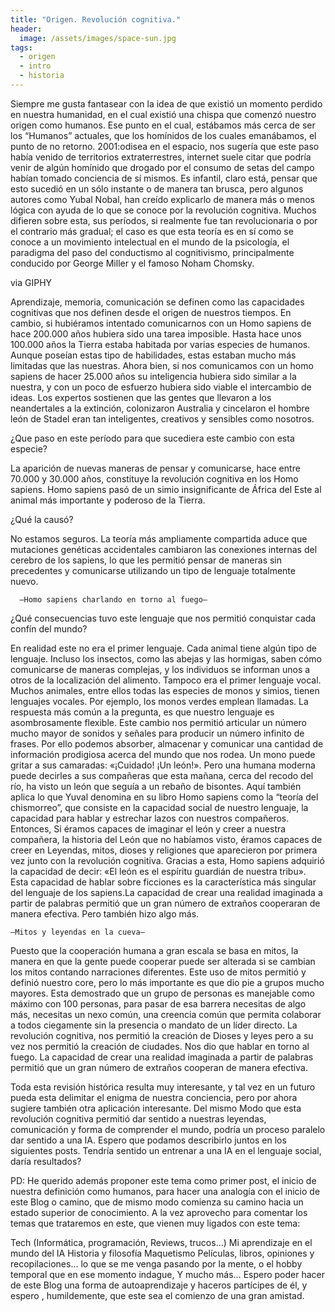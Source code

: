 ```yaml
---
title: "Origen. Revolución cognitiva."
header:
  image: /assets/images/space-sun.jpg
tags: 
  - origen
  - intro
  - historia
---
```


Siempre me gusta fantasear con la idea de que existió un momento perdido en nuestra humanidad, en el cual existió una chispa que comenzó  nuestro origen como humanos. Ese punto en el cual, estábamos más cerca de ser los “Humanos” actuales, que los homínidos de los cuales emanábamos, el punto de no retorno. 2001:odisea en el espacio, nos sugería que este paso había venido de territorios extraterrestres, internet suele citar que podría venir de algún homínido que drogado por el consumo de setas del campo habían tomado conciencia de sí mismos. Es infantil, claro está, pensar que esto sucedió en un sólo instante o de manera tan brusca, pero algunos autores como Yubal Nobal, han creído explicarlo de manera más o menos lógica con ayuda de lo que se conoce por la revolución cognitiva. Muchos difieren sobre esta, sus períodos, si realmente fue tan revolucionaria o por el contrario más gradual; el caso es que esta teoría es en sí como se conoce a un movimiento intelectual en el mundo de la psicología, el paradigma del paso del conductismo al cognitivismo, principalmente conducido por George Miller y el famoso Noham Chomsky.


via GIPHY

Aprendizaje, memoria, comunicación se definen como las capacidades cognitivas que nos definen desde el origen de nuestros tiempos. En cambio, si hubiéramos intentado comunicarnos con un Homo sapiens de hace 200.000 años hubiera sido una tarea imposible. Hasta hace unos 100.000 años la Tierra estaba habitada por varias especies de humanos. Aunque poseían estas tipo de habilidades, estas estaban mucho más limitadas que las nuestras. Ahora bien, si nos comunicamos con un homo sapiens de hacer 25.000 años su inteligencia hubiera sido similar a la nuestra, y con un poco de esfuerzo hubiera sido viable el intercambio de ideas. Los expertos sostienen que las gentes que llevaron a los neandertales a la extinción, colonizaron Australia y cincelaron el hombre león de Stadel eran tan inteligentes, creativos y sensibles como nosotros.

¿Que paso en este período para que sucediera este cambio con esta especie?

  La aparición de nuevas maneras de pensar y comunicarse, hace entre 70.000 y 30.000 años, constituye la revolución cognitiva en los Homo sapiens. Homo sapiens pasó de un simio insignificante de África del Este al animal más importante y poderoso de la Tierra.

¿Qué la causó?

No estamos seguros. La teoría más ampliamente compartida aduce que mutaciones genéticas accidentales cambiaron las conexiones internas del cerebro de los sapiens, lo que les permitió pensar de maneras sin precedentes y comunicarse utilizando un tipo de lenguaje totalmente nuevo. 


      –Homo sapiens charlando en torno al fuego–
¿Qué consecuencias tuvo este lenguaje que nos permitió conquistar cada confín del mundo?

En realidad este no era el primer lenguaje. Cada animal tiene algún tipo de lenguaje. Incluso los insectos, como las abejas y las hormigas, saben cómo comunicarse de maneras complejas, y los individuos se informan unos a otros de la localización del alimento. Tampoco era el primer lenguaje vocal. Muchos animales, entre ellos todas las especies de monos y simios, tienen lenguajes vocales. Por ejemplo, los monos verdes emplean llamadas. La respuesta más común a la pregunta, es que nuestro lenguaje es asombrosamente flexible. Este cambio nos permitió articular un número mucho mayor de sonidos y señales para producir un número infinito de frases. Por ello podemos absorber, almacenar y comunicar una cantidad de información prodigiosa acerca del mundo que nos rodea. Un mono puede gritar a sus camaradas: «¡Cuidado! ¡Un león!». Pero una humana moderna puede decirles a sus compañeras que esta mañana, cerca del recodo del río, ha visto un león que seguía a un rebaño de bisontes. Aquí también aplica lo que Yuval denomina en su libro Homo sapiens como la “teoría del chismorreo”, que consiste en la capacidad social de nuestro lenguaje, la capacidad para hablar y estrechar lazos con nuestros compañeros. Entonces, Si éramos capaces de imaginar el león y creer a nuestra compañera, la historia del León que no habíamos visto, éramos capaces de creer en Leyendas, mitos, dioses y religiones que aparecieron por primera vez junto con la revolución cognitiva. Gracias a esta, Homo sapiens adquirió la capacidad de decir: «El león es el espíritu guardián de nuestra tribu». Esta capacidad de hablar sobre ficciones es la característica más singular del lenguaje de los sapiens.La capacidad de crear una realidad imaginada a partir de palabras permitió que un gran número de extraños cooperaran de manera efectiva. Pero también hizo algo más.


    –Mitos y leyendas en la cueva–
Puesto que la cooperación humana a gran escala se basa en mitos, la manera en que la gente puede cooperar puede ser alterada si se cambian los mitos contando narraciones diferentes. Este uso de mitos permitió y definió nuestro core, pero lo más importante es que dio pie a grupos mucho mayores. Esta demostrado que un grupo de personas es manejable como máximo con 100 personas, para pasar de esa barrera necesitas de algo más, necesitas un nexo común, una creencia común que permita colaborar a todos  ciegamente sin la presencia o mandato de un líder directo. La revolución cognitiva, nos permitió la creación de Dioses y leyes pero a su vez nos permitió la creación de ciudades. Nos dio que hablar en torno al fuego. La capacidad de crear una realidad imaginada a partir de palabras permitió que un gran número de extraños cooperan de manera efectiva. 

Toda esta revisión histórica resulta muy interesante, y tal vez en un futuro pueda esta delimitar el enigma de nuestra conciencia, pero por ahora sugiere también otra aplicación interesante. Del mismo Modo que esta revolución cognitiva permitió dar sentido a nuestras leyendas, comunicación y forma de comprender el mundo, podría un proceso paralelo dar sentido a una IA. Espero que podamos describirlo juntos en los siguientes posts. Tendría sentido un entrenar a una IA en el lenguaje social, daría resultados?

 

PD: He querido además proponer este tema como primer post, el inicio de nuestra definición como humanos, para hacer una analogía con el inicio de este Blog o camino, que de mismo modo comienza su camino hacia un estado superior de conocimiento. A la vez aprovecho para comentar los temas que trataremos en este, que vienen muy ligados con este tema:

Tech (Informática, programación, Reviews, trucos…)
Mi aprendizaje en el mundo del IA
Historia y filosofía
Maquetismo
Películas, libros, opiniones y recopilaciones…
lo que se me venga pasando por la mente, o el hobby temporal que en ese momento indague,
Y mucho más…
Espero poder hacer de este Blog una forma de autoaprendizaje y haceros partícipes de él, y espero , humildemente, que este sea el comienzo de una gran amistad.



[^1]: Texture image courtesty of [Lovetextures](http://www.lovetextures.com/)